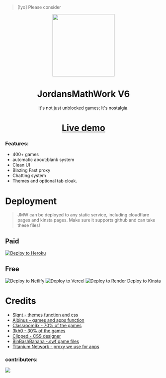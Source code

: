 > [!yo]
> Please consider
<p align="center"><img src="https://github.com/GalacticNetwork/jordansmathwork-v6/blob/main/assets/images/jmw.png?raw=true" height="200">
</p>

<h1 align="center"><strong>JordansMathWork V6</strong></h1>
<p align="center">It's not just unblocked games; It's nostalgia.</p>
<h1 align="center"><a align="center" href="//jordansmath.work">Live demo</a></h1>

### Features:
- 400+ games
- automatic about:blank system
- Clean UI
- Blazing Fast proxy
- Chatting system
- Themes and optional tab cloak.
# Deployment
> JMW can be deployed to any static service, including cloudflare pages and kinsta pages. Make sure it supports github and can take these files!
## Paid
<a target="_blank" href="https://heroku.com/deploy/?template=https://github.com/GalacticNetwork/jordansmathwork-v6"><img alt="Deploy to Heroku" src="https://binbashbanana.github.io/deploy-buttons/buttons/remade/heroku.svg"></a>
## Free
<a target="_blank" href="https://app.netlify.com/start/deploy?repository=https://github.com/GalacticNetwork/jordansmathwork-v6"><img alt="Deploy to Netlify" src="https://binbashbanana.github.io/deploy-buttons/buttons/remade/netlify.svg"></a>
<a target="_blank" href="https://vercel.com/new/clone?repository-url=https://github.com/GalacticNetwork/jordansmathwork-v6"><img alt="Deploy to Vercel" src="https://binbashbanana.github.io/deploy-buttons/buttons/remade/vercel.svg"></a>
<a target="_blank" href="https://render.com/deploy?repo=https://github.com/GalacticNetwork/jordansmathwork-v6"><img alt="Deploy to Render" src="https://binbashbanana.github.io/deploy-buttons/buttons/remade/render.svg"></a>
<a target="_blank" href="https://my.kinsta.com/staticSites/new">Deploy to Kinsta</a>
# Credits
- <a href="//github.com/slqntdevss">Slqnt - themes function and css</a>
- <a href="//github.com/albibos">Albinus - games and apps function</a>
- <a href="//classroom-6x.site">Classroom6x - 70% of the games</a>
- <a href="//github.com/3kh0">3kh0 - 30% of the games</a>
- <a href="//github.com/willoo0">Clipped - CSS designer</a>
- <a href="//github.com/binbashbanana">BinBashBanana -.swf game files</a>
- <a href="//github.com/titaniumnetwork-dev/Alloy">Titanium Network - proxy we use for apps</a>
### contributers:
<a target="_blank" href="https://github.com/GalacticNetwork/jordansmathwork-v6/graphs/contributors">
  <img src="https://contrib.rocks/image?repo=GalacticNetwork/jordansmathwork-v6" />
</a>
